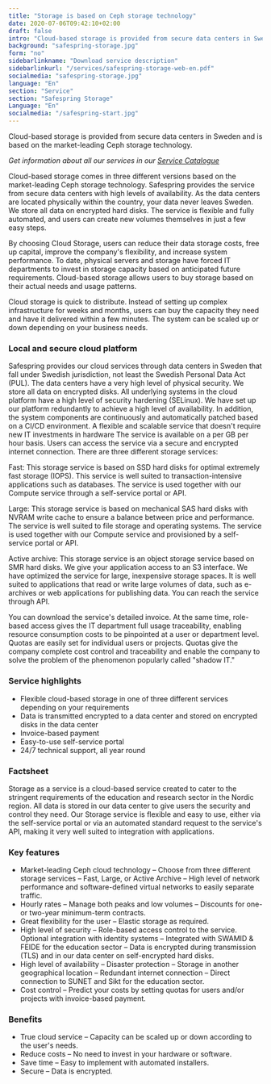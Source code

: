 ```yaml
---
title: "Storage is based on Ceph storage technology"
date: 2020-07-06T09:42:10+02:00
draft: false
intro: "Cloud-based storage is provided from secure data centers in Sweden and is based on the market-leading Ceph storage technology."
background: "safespring-storage.jpg"
form: "no"
sidebarlinkname: "Download service description"
sidebarlinkurl: "/services/safespring-storage-web-en.pdf"
socialmedia: "safespring-storage.jpg"
language: "En"
section: "Service"
section: "Safespring Storage"
Language: "En"
socialmedia: "/safespring-start.jpg"
---
```


<div class="ingress"><p>Cloud-based storage is provided from secure data centers in Sweden and is based on the market-leading Ceph storage technology.</p></div>

_Get information about all our services in our  [Service Catalogue](/services/safespring-service-catalogue-2020.pdf)_

Cloud-based storage comes in three different versions based on the market-leading Ceph storage technology. Safespring provides the service from secure data centers with high levels of availability. As the data centers are located physically within the country, your data never leaves Sweden. We store all data on encrypted hard disks. The service is flexible and fully automated, and users can create new volumes themselves in just a few easy steps.

By choosing Cloud Storage, users can reduce their data storage costs, free up capital, improve the company's flexibility, and increase system performance. To date, physical servers and storage have forced IT departments to invest in storage capacity based on anticipated future requirements. Cloud-based storage allows users to buy storage based on their actual needs and usage patterns.

Cloud storage is quick to distribute. Instead of setting up complex infrastructure for weeks and months, users can buy the capacity they need and have it delivered within a few minutes. The system can be scaled up or down depending on your business needs.

### Local and secure cloud platform

Safespring provides our cloud services through data centers in Sweden that fall under Swedish jurisdiction, not least the Swedish Personal Data Act (PUL). The data centers have a very high level of physical security. We store all data on encrypted disks. All underlying systems in the cloud platform have a high level of security hardening (SELinux). We have set up our platform redundantly to achieve a high level of availability. In addition, the system components are continuously and automatically patched based on a CI/CD environment.
A flexible and scalable service that doesn't require new IT investments in hardware
The service is available on a per GB per hour basis. Users can access the service via a secure and encrypted internet connection. There are three different storage services:

<span class="inline-rubrik">Fast:</span> This storage service is based on SSD hard disks for optimal extremely fast storage (IOPS). This service is well suited to transaction-intensive applications such as databases. The service is used together with our Compute service through a self-service portal or API.

<span class= "inline-rubrik">Large:</span> This storage service is based on mechanical SAS hard disks with NVRAM write cache to ensure a balance between price and performance. The service is well suited to file storage and operating systems. The service is used together with our Compute service and provisioned by a self-service portal or API.

<span class="inline-rubrik">Active archive:</span> This storage service is an object storage service based on SMR hard disks. We give your application access to an S3 interface. We have optimized the service for large, inexpensive storage spaces. It is well suited to applications that read or write large volumes of data, such as e-archives or web applications for publishing data. You can reach the service through API.

You can download the service's detailed invoice. At the same time, role-based access gives the IT department full usage traceability, enabling resource consumption costs to be pinpointed at a user or department level. Quotas are easily set for individual users or projects. Quotas give the company complete cost control and traceability and enable the company to solve the problem of the phenomenon popularly called "shadow IT."

### Service highlights

- Flexible cloud-based storage in one of three different services depending on your requirements
- Data is transmitted encrypted to a data center and stored on encrypted disks in the data center
- Invoice-based payment
- Easy-to-use self-service portal
- 24/7 technical support, all year round

### Factsheet

Storage as a service is a cloud-based service created to cater to the stringent requirements of the education and research sector in the Nordic region. All data is stored in our data center to give users the security and control they need. Our Storage service is flexible and easy to use, either via the self-service portal or via an automated standard request to the service's API, making it very well suited to integration with applications.

### Key features

- <span class= "inline-rubrik">Market-leading Ceph cloud technology</span> – Choose from three different storage services – Fast, Large, or Active Archive – High level of network performance and software-defined virtual networks to easily separate traffic.
- <span class="inline-rubrik">Hourly rates</span> – Manage both peaks and low volumes – Discounts for one- or two-year minimum-term contracts.
- <span class="inline-rubrik">Great flexibility for the user</span> – Elastic storage as required.
- <span class="inline-rubrik">High level of security</span> – Role-based access control to the service. Optional integration with identity systems – Integrated with SWAMID & FEIDE for the education sector – Data is encrypted during transmission (TLS) and in our data center on self-encrypted hard disks.
- <span class="inline-rubrik">High level of availability</span> – Disaster protection – Storage in another geographical location – Redundant internet connection – Direct connection to SUNET and Sikt for the education sector.
- <span class="inline-rubrik">Cost control</span> – Predict your costs by setting quotas for users and/or projects with invoice-based payment.

### Benefits
- True cloud service – Capacity can be scaled up or down according to the user's needs.
- Reduce costs – No need to invest in your hardware or software.
- Save time – Easy to implement with automated installers.
- Secure – Data is encrypted.
